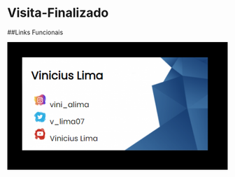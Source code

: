 # Visita-Finalizado
##Links Funcionais

![Cartão de Visita Funcional](https://github.com/ViniciusLima10/visitcard/blob/main/assets/cartao_finalizado.png)